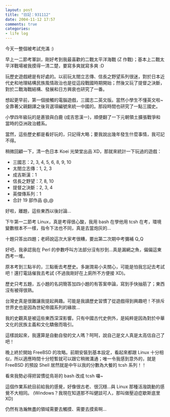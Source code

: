 ```yaml
---
layout: post
title: "日記：931112"
date: 2004-11-12 17:57
comments: true
categories: 
- life log
---
```

今天一整個被考試充滿 :)

早上一二節考軍訓，剛好考到我最喜歡的二戰太平洋海戰 (Z 作戰)；基本上二戰太平洋戰場被我摸得一清二楚，要寫多爽就寫多爽 :D

玩歷史遊戲總是有好處的。以前玩太閤立志傳、信長之野望系列很迷，對於日本近代史和地理結構民族風情政治也是從這段戰國時期開始；然後又玩了提督之決斷，對於二戰海戰結構、發展和日方興衰也研究了一番。

想起更早前，第一個接觸的電腦遊戲，三國志二英文版。當然小學生不懂英文啦~ 全靠著父親翻譯之後背選項編號來統一中國的。那段時間也研究了一點三國史。

小學四年級玩的是蒼狼與白鹿 (成吉思漢一)，順便翻了一下元朝領土擴張戰爭和當時的亞洲政治體系。

當然，這些歷史都是看好玩的，只記得大略；要我說出幾年發生什麼事情，我可記不得。

稍微回顧一下，清一色日本 Koei 光榮堂出品 XD，那就來統計一下玩過的遊戲：

- 三國志：2, 3, 4, 5, 6, 8, 9, 10
- 太閤立志傳：1, 2, 3
- 成吉斯漢：1
- 信長之野望：7, 8, 10
- 提督之決斷：2, 3, 4
- 英傑傳系列：1
- 合計 19 部作品 @_@

好啦，離題，這些東西以後討論…

下午第一二節考 Linux，真是考得很心酸，我用 bash 在學他用 tcsh 在考，環境變數根本不一樣，指令下法也不同，真是去當炮灰的…

十題只答出四題；老師說這次大家考很糟，要出第二次期中考彌補 Q_Q

好吧，我承認我在 Perl 的參數呼叫方法部分沒有抄到…真是漏網之魚，偏偏這東西考一堆。

原本考到三點半的，三點衝去考歷史。多謝潤易小夫關心，可能是怕我忘記去考試吧！還打電話催我去考試 (不過我剛好在上廁所不方便接 XD)。

歷史只考五題，五小題的名詞簡答加四小題的有答案申論，寫到手快抽筋了；東西沒有被得很熟。

台灣史真是很難讓我提起興趣。可能是我讀歷史習慣了從遊戲得到興趣吧！不排斥世界史也是因為世紀帝國系列的緣故…

我的史觀真是被這些東西深深影響。只有中國古代史例外，是純粹是因為對於中華文化的民族主義和文化驕傲而吸引。

這樣說起來，我還算是自動自發的文人嗎？呵呵，說自己是文人真是太高估自己了吧！

晚上終於開始 FreeBSD 的攻略。前期安裝到基本設定，看起來都跟 Linux 十分相似，所以適應時間十分短暫就可以跟它稍微溝通；唯一令我感到意外的，就是 FreeBSD 的預設 Shell 居然就是中午以我的分數為大餐的 tcsh 系列！！

看來我勢必得把習慣從鳥哥的 bash 改成 tcsh 囉~

這個作業系統目前給我的感覺，好像很古老、很沉穩…與 Linux 那種活潑跳動的感覺不大相同。 (Windows？我現在知道那不叫健談可人，那叫做壓迫症歇斯底里 XD)

仍然有浩瀚無盡的領域需要去觸摸、需要去摸索啊…
